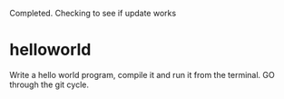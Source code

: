 Completed. Checking to see if update works

# helloworld
Write a hello world program, compile it and run it from the terminal. GO through the git cycle. 
